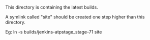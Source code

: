 This directory is containing the latest builds.

A symlink called "site" should be created one step higher than this directory.

Eg: ln -s builds/jenkins-atpstage_stage-71 site
